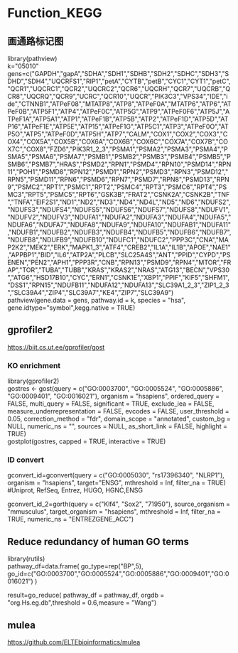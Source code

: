 # Function_KEGG


## 画通路标记图
library(pathview)  
k="05010"  
gens=c("GAPDH","gapA","SDHA","SDH1","SDHB","SDH2","SDHC","SDH3","SDHD","SDH4","UQCRFS1","RIP1","petA","CYTB","petB","CYC1","CYT1","petC","QCR1","UQCRC1","QCR2","UQCRC2","QCR6","UQCRH","QCR7","UQCRB","QCR8","UQCRQ","QCR9","UCRC","QCR10","UQCR","PIK3C3","VPS34","IDE","ide","CTNNB1","ATPeF08","MTATP8","ATP8","ATPeF0A","MTATP6","ATP6","ATPeF0B","ATP5F1","ATP4","ATPeF0C","ATP5G","ATP9","ATPeF0F6","ATP5J","ATPeF1A","ATP5A1","ATP1","ATPeF1B","ATP5B","ATP2","ATPeF1D","ATP5D","ATP16","ATPeF1E","ATP5E","ATP15","ATPeF1G","ATP5C1","ATP3","ATPeF0O","ATP5O","ATP5","ATPeF0D","ATP5H","ATP7","CALM","COX1","COX2","COX3","COX4","COX5A","COX5B","COX6A","COX6B","COX6C","COX7A","COX7B","COX7C","COX8","FZD6","PIK3R1_2_3","PSMA1","PSMA2","PSMA3","PSMA4","PSMA5","PSMA6","PSMA7","PSMB1","PSMB2","PSMB3","PSMB4","PSMB5","PSMB6","PSMB7","HRAS","PSMD2","RPN1","PSMD4","RPN10","PSMD14","RPN11","POH1","PSMD8","RPN12","PSMD1","RPN2","PSMD3","RPN3","PSMD12","RPN5","PSMD11","RPN6","PSMD6","RPN7","PSMD7","RPN8","PSMD13","RPN9","PSMC2","RPT1","PSMC1","RPT2","PSMC4","RPT3","PSMC6","RPT4","PSMC3","RPT5","PSMC5","RPT6","GSK3B","FRAT2","CSNK2A","CSNK2B","TNF","TNFA","EIF2S1","ND1","ND2","ND3","ND4","ND4L","ND5","ND6","NDUFS2","NDUFS3","NDUFS4","NDUFS5","NDUFS6","NDUFS7","NDUFS8","NDUFV1","NDUFV2","NDUFV3","NDUFA1","NDUFA2","NDUFA3","NDUFA4","NDUFA5","NDUFA6","NDUFA7","NDUFA8","NDUFA9","NDUFA10","NDUFAB1","NDUFA11","NDUFB1","NDUFB2","NDUFB3","NDUFB4","NDUFB5","NDUFB6","NDUFB7","NDUFB8","NDUFB9","NDUFB10","NDUFC1","NDUFC2","PPP3C","CNA","MAP2K2","MEK2","ERK","MAPK1_3","ATF4","CREB2","IL1A","IL1B","APOE","NAE1","APPBP1","BID","IL6","ATP2A","PLCB","SLC25A4S","ANT","PPID","CYPD","PSENEN","PEN2","APH1","PPP3R","CNB","RPN13","PSMD9","RPN4","MTOR","FRAP","TOR","TUBA","TUBB","KRAS","KRAS2","NRAS","ATG13","BECN","VPS30","ATG6","HSD17B10","CYC","ERN1","CSNK1E","XBP1","PPIF","KIF5","SHFM1","DSS1","RPN15","NDUFB11","NDUFA12","NDUFA13","SLC39A1_2_3","ZIP1_2_3","SLC39A4","ZIP4","SLC39A7","KE4","ZIP7","SLC39A9")  
pathview(gene.data = gens, pathway.id = k, species = "hsa", gene.idtype="symbol",kegg.native = TRUE)  


## gprofiler2
https://biit.cs.ut.ee/gprofiler/gost
### KO enrichment
library(gprofiler2)  
gostres <- gost(query = c("GO:0003700", "GO:0005524", "GO:0005886", "GO:0009401", "GO:0016021"), 
                organism = "hsapiens", ordered_query = FALSE, 
                multi_query = FALSE, significant = TRUE, exclude_iea = FALSE, 
                measure_underrepresentation = FALSE, evcodes = FALSE, 
                user_threshold = 0.05, correction_method = "fdr", 
                domain_scope = "annotated", custom_bg = NULL, 
                numeric_ns = "", sources = NULL, as_short_link = FALSE, highlight = TRUE)  
gostplot(gostres, capped = TRUE, interactive = TRUE)  


### ID convert
gconvert_id=gconvert(query = c("GO:0005030", "rs17396340", "NLRP1"), organism = "hsapiens", 
         target="ENSG", mthreshold = Inf, filter_na = TRUE) #Uniprot, RefSeq, Entrez, HUGO, HGNC,ENSG  

gconvert_id_2=gorth(query = c("Klf4", "Sox2", "71950"), source_organism = "mmusculus", 
      target_organism = "hsapiens", mthreshold = Inf, filter_na = TRUE,
      numeric_ns = "ENTREZGENE_ACC")  
      
## Reduce redundancy of human GO terms
library(rutils)  
pathway_df=data.frame(
  go_type=rep("BP",5),
  go_id=c("GO:0003700","GO:0005524","GO:0005886","GO:0009401","GO:0016021")
)  

result=go_reduce(
  pathway_df = pathway_df,
  orgdb = "org.Hs.eg.db",threshold = 0.6,measure = "Wang")  

## mulea
https://github.com/ELTEbioinformatics/mulea  
